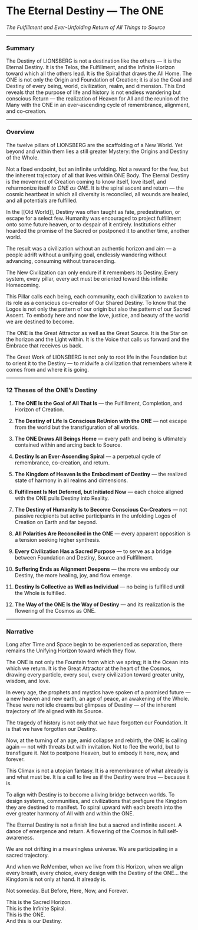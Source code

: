 # The Eternal Destiny — The ONE
_The Fulfillment and Ever-Unfolding Return of All Things to Source_

---

### **Summary**

The Destiny of LIONSBERG is not a destination like the others — it is the Eternal Destiny. It is the Telos, the Fulfillment, and the Infinite Horizon toward which all the others lead. It is the Spiral that draws the All Home. The ONE is not only the Origin and Foundation of Creation; it is also the Goal and Destiny of every being, world, civilization, realm, and dimension. This End reveals that the purpose of life and history is not endless wandering but conscious Return — the realization of Heaven for All and the reunion of the Many with the ONE in an ever-ascending cycle of remembrance, alignment, and co-creation.

---

### **Overview**

The twelve pillars of LIONSBERG are the scaffolding of a New World. Yet beyond and within them lies a still greater Mystery: the Origins and Destiny of the Whole.

Not a fixed endpoint, but an infinite unfolding. Not a reward for the few, but the inherent trajectory of all that lives within ONE Body. The Eternal Destiny is the movement of Creation coming to know itself, love itself, and reharmonize itself *to ONE as ONE*. It is the spiral ascent and return — the cosmic heartbeat in which all diversity is reconciled, all wounds are healed, and all potentials are fulfilled.

In the [[Old World]], Destiny was often taught as fate, predestination, or escape for a select few. Humanity was encouraged to project fulfillment onto some future heaven, or to despair of it entirely. Institutions either hoarded the promise of the Sacred or postponed it to another time, another world.

The result was a civilization without an authentic horizon and aim — a people adrift without a unifying goal, endlessly wandering without advancing, consuming without transcending.

The New Civilization can only endure if it remembers its Destiny. Every system, every pillar, every act must be oriented toward this infinite Homecoming.

This Pillar calls each being, each community, each civilization to awaken to its role as a conscious co-creator of Our Shared Destiny. To know that the Logos is not only the pattern of our origin but also the pattern of our Sacred Ascent. To embody here and now the love, justice, and beauty of the world we are destined to become.

The ONE is the Great Attractor as well as the Great Source. It is the Star on the horizon and the Light within. It is the Voice that calls us forward and the Embrace that receives us back.

The Great Work of LIONSBERG is not only to root life in the Foundation but to orient it to the Destiny — to midwife a civilization that remembers where it comes from and where it is going.

---

### **12 Theses of the ONE’s Destiny**

1. **The ONE Is the Goal of All That Is** — the Fulfillment, Completion, and Horizon of Creation.
    
2. **The Destiny of Life Is Conscious ReUnion with the ONE** — not escape from the world but the transfiguration of all worlds.
    
3. **The ONE Draws All Beings Home** — every path and being is ultimately contained within and arcing back to Source.
    
4. **Destiny Is an Ever-Ascending Spiral** — a perpetual cycle of remembrance, co-creation, and return.
    
5. **The Kingdom of Heaven Is the Embodiment of Destiny** — the realized state of harmony in all realms and dimensions.
    
6. **Fulfillment Is Not Deferred, but Initiated Now** — each choice aligned with the ONE pulls Destiny into Reality.
    
7. **The Destiny of Humanity Is to Become Conscious Co-Creators** — not passive recipients but active participants in the unfolding Logos of Creation on Earth and far beyond.
    
8. **All Polarities Are Reconciled in the ONE** — every apparent opposition is a tension seeking higher synthesis.
    
9. **Every Civilization Has a Sacred Purpose** — to serve as a bridge between Foundation and Destiny, Source and Fulfillment.
    
10. **Suffering Ends as Alignment Deepens** — the more we embody our Destiny, the more healing, joy, and flow emerge.
    
11. **Destiny Is Collective as Well as Individual** — no being is fulfilled until the Whole is fulfilled.
    
12. **The Way of the ONE Is the Way of Destiny** — and its realization is the flowering of the Cosmos as ONE.
    

---

### **Narrative**

Long after Time and Space begin to be experienced as separation, there remains the Unifying Horizon toward which they flow.

The ONE is not only the Fountain from which we spring; it is the Ocean into which we return. It is the Great Attractor at the heart of the Cosmos, drawing every particle, every soul, every civilization toward greater unity, wisdom, and love.

In every age, the prophets and mystics have spoken of a promised future — a new heaven and new earth, an age of peace, an awakening of the Whole. These were not idle dreams but glimpses of Destiny — of the inherent trajectory of life aligned with its Source.

The tragedy of history is not only that we have forgotten our Foundation. It is that we have forgotten our Destiny.

Now, at the turning of an age, amid collapse and rebirth, the ONE is calling again — not with threats but with invitation. Not to flee the world, but to transfigure it. Not to postpone Heaven, but to embody it here, now, and forever.

This Climax is not a utopian fantasy. It is a remembrance of what already is and what must be. It is a call to live as if the Destiny were true — because it is.

To align with Destiny is to become a living bridge between worlds. To design systems, communities, and civilizations that prefigure the Kingdom they are destined to manifest. To spiral upward with each breath into the ever greater harmony of All with and within the ONE.

The Eternal Destiny is not a finish line but a sacred and infinite ascent. A dance of emergence and return. A flowering of the Cosmos in full self-awareness.

We are not drifting in a meaningless universe. We are participating in a sacred trajectory.

And when we ReMember, when we live from this Horizon, when we align every breath, every choice, every design with the Destiny of the ONE… the Kingdom is not only at hand. It already is.

Not someday. But Before, Here, Now, and Forever.

This is the Sacred Horizon.  
This is the Infinite Spiral.  
This is the ONE.  
And this is our Destiny.
